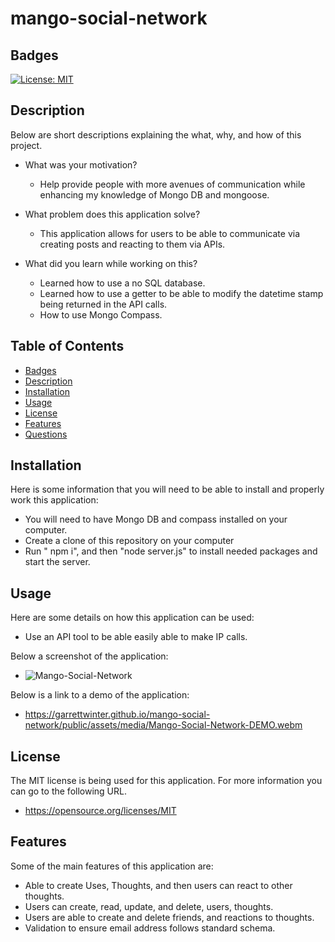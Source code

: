 # mango-social-network

## Badges

[![License: MIT](https://img.shields.io/badge/License-MIT-yellow.svg)](https://opensource.org/licenses/MIT)

## Description

Below are short descriptions explaining the what, why, and how of this project.

- What was your motivation?
    - Help provide people with more avenues of communication while enhancing my knowledge of Mongo DB and mongoose.

- What problem does this application solve?
    - This application allows for users to be able to communicate via creating posts and reacting to them via APIs.

- What did you learn while working on this?
    - Learned how to use a no SQL database.
    - Learned how to use a getter to be able to modify the datetime stamp being returned in the API calls.
    - How to use Mongo Compass.
  
## Table of Contents

 - [Badges](#badges)
 - [Description](#description)
 - [Installation](#installation)
 - [Usage](#usage)
 - [License](#license)
 - [Features](#features)
 - [Questions](#questions)

## Installation
  
Here is some information that you will need to be able to install and properly work this application:
  - You will need to have Mongo DB and compass installed on your computer.
  - Create a clone of this repository on your computer
  - Run " npm i", and then "node server.js" to install needed packages and start the server.

## Usage
  
Here are some details on how this application can be used:
  - Use an API tool to be able easily able to make IP calls.
      
Below a screenshot of the application:
  - ![Mango-Social-Network](https://garrettwinter.github.io/mango-social-network/public/assets/images/Mango-Social-Network.png)

Below is a link to a demo of the application:

- https://garrettwinter.github.io/mango-social-network/public/assets/media/Mango-Social-Network-DEMO.webm

## License

The MIT license is being used for this application. For more information you can go to the following URL.
  - https://opensource.org/licenses/MIT

## Features

Some of the main features of this application are:
  - Able to create Uses, Thoughts, and then users can react to other thoughts.
  - Users can create, read, update, and delete, users, thoughts.
  - Users are able to create and delete friends, and reactions to thoughts.
  - Validation to ensure email address follows standard schema.